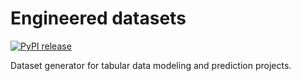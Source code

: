 # Engineered datasets

[![PyPI release](https://github.com/gperdrizet/engineered_datasets/actions/workflows/publish_pypi.yml/badge.svg?event=push)](https://github.com/gperdrizet/engineered_datasets/actions/workflows/publish_pypi.yml)

Dataset generator for tabular data modeling and prediction projects.

